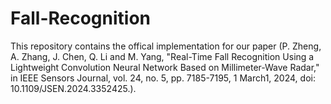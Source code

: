 # Fall-Recognition
This repository contains the offical implementation for our paper (P. Zheng, A. Zhang, J. Chen, Q. Li and M. Yang, "Real-Time Fall Recognition Using a Lightweight Convolution Neural Network Based on Millimeter-Wave Radar," in IEEE Sensors Journal, vol. 24, no. 5, pp. 7185-7195, 1 March1, 2024, doi: 10.1109/JSEN.2024.3352425.).


